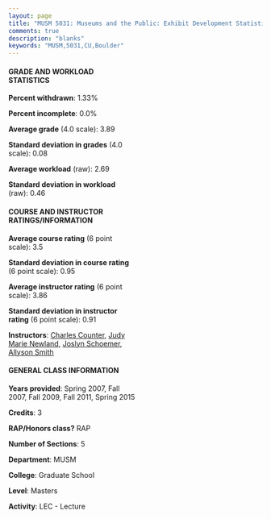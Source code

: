 ```yaml
---
layout: page
title: "MUSM 5031: Museums and the Public: Exhibit Development Statistics"
comments: true
description: "blanks"
keywords: "MUSM,5031,CU,Boulder"
---
```

<head>
<script src="https://ajax.googleapis.com/ajax/libs/jquery/2.1.3/jquery.min.js"></script>
<script src="https://dl.dropboxusercontent.com/s/pc42nxpaw1ea4o9/highcharts.js?dl=0"></script>
<!-- <script src="../assets/js/highcharts.js"></script> -->
<style type="text/css">@font-face {
	font-family: "Bebas Neue";
	src: url(https://www.filehosting.org/file/details/544349/BebasNeue Regular.otf) format("opentype");
	}
	h1.Bebas { 
		font-family: "Bebas Neue", Verdana, Tahoma;
	}
</style>
</head>
<body>
	<div id="container" style="float: right; width: 45%; height: 88%; margin-left: 2.5%; margin-right: 2.5%;"></div>
	<script language="JavaScript">
		$(document).ready(function() {
		var chart = {type: 'column'};
		var title = {text: 'Grade Distribution'};
		var xAxis = {categories: ['A','B','C','D','F'],crosshair: true};
		var yAxis = {min: 0,title: {text: 'Percentage'}};
		var tooltip = {headerFormat: '<center><b><span style="font-size:20px">{point.key}</span></b></center>',
		               pointFormat: '<td style="padding:0"><b>{point.y:.1f}%</b></td>',
		               footerFormat: '</table>',shared: true,useHTML: true};
		var plotOptions = {column: {pointPadding: 0.0,borderWidth: 0}};  
		var credits = {enabled: false};var series= [{name: 'Percent',data: [94.33,5.67,0.0,0.0,0.0,]}];
		var json = {};
		json.chart = chart;
		json.title = title;
		json.tooltip = tooltip;
		json.xAxis = xAxis;
		json.yAxis = yAxis;  
		json.series = series;
		json.plotOptions = plotOptions;  
		json.credits = credits;
		$('#container').highcharts(json);
	});
	</script>
</body>
			   
#### GRADE AND WORKLOAD STATISTICS

**Percent withdrawn**: 1.33%

**Percent incomplete**: 0.0%

**Average grade** (4.0 scale): 3.89

**Standard deviation in grades** (4.0 scale): 0.08

**Average workload** (raw): 2.69

**Standard deviation in workload** (raw): 0.46

#### COURSE AND INSTRUCTOR RATINGS/INFORMATION

**Average course rating** (6 point scale): 3.5

**Standard deviation in course rating** (6 point scale): 0.95

**Average instructor rating** (6 point scale): 3.86

**Standard deviation in instructor rating** (6 point scale): 0.91

**Instructors**: <a href='../../instructors/Charles_Counter'>Charles Counter</a>, <a href='../../instructors/Judy_Marie_Newland'>Judy Marie Newland</a>, <a href='../../instructors/Joslyn_Schoemer'>Joslyn Schoemer</a>, <a href='../../instructors/Allyson_Smith'>Allyson Smith</a>

#### GENERAL CLASS INFORMATION

**Years provided**: Spring 2007, Fall 2007, Fall 2009, Fall 2011, Spring 2015

**Credits**: 3

**RAP/Honors class?** RAP

**Number of Sections**: 5

**Department**: MUSM

**College**: Graduate School

**Level**: Masters

**Activity**: LEC - Lecture
